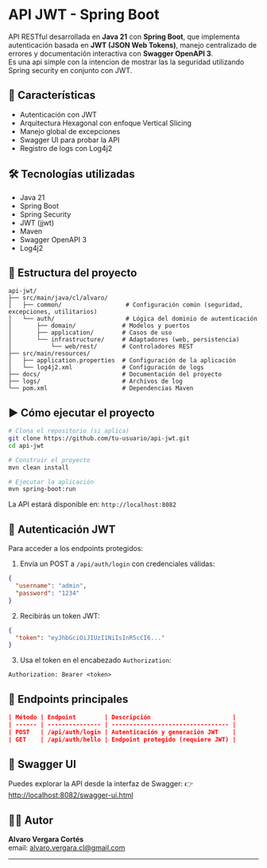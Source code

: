 # API JWT - Spring Boot

API RESTful desarrollada en **Java 21** con **Spring Boot**, que implementa autenticación basada en **JWT (JSON Web Tokens)**, manejo centralizado de errores y documentación interactiva con **Swagger OpenAPI 3**.  
Es una api simple con la intencion de mostrar las la seguridad utilizando Spring security en conjunto con JWT.

## 🚀 Características

* Autenticación con JWT
* Arquitectura Hexagonal con enfoque Vertical Slicing
* Manejo global de excepciones
* Swagger UI para probar la API
* Registro de logs con Log4j2

## 🛠️ Tecnologías utilizadas

* Java 21
* Spring Boot
* Spring Security
* JWT (jjwt)
* Maven
* Swagger OpenAPI 3
* Log4j2

## 📁 Estructura del proyecto

```
api-jwt/
├── src/main/java/cl/alvaro/
│   ├── common/                  # Configuración común (seguridad, excepciones, utilitarios)
│   └── auth/                    # Lógica del dominio de autenticación
│       ├── domain/             # Modelos y puertos
│       ├── application/        # Casos de uso
│       └── infrastructure/     # Adaptadores (web, persistencia)
│           └── web/rest/       # Controladores REST
├── src/main/resources/
│   ├── application.properties  # Configuración de la aplicación
│   └── log4j2.xml              # Configuración de logs
├── docs/                       # Documentación del proyecto
├── logs/                       # Archivos de log
└── pom.xml                     # Dependencias Maven
```

## ▶️ Cómo ejecutar el proyecto

```bash
# Clona el repositorio (si aplica)
git clone https://github.com/tu-usuario/api-jwt.git
cd api-jwt

# Construir el proyecto
mvn clean install

# Ejecutar la aplicación
mvn spring-boot:run
```

La API estará disponible en: `http://localhost:8082`

## 🔐 Autenticación JWT

Para acceder a los endpoints protegidos:

1. Envía un POST a `/api/auth/login` con credenciales válidas:

```json
{
  "username": "admin",
  "password": "1234"
}
```

2. Recibirás un token JWT:

```json
{
  "token": "eyJhbGciOiJIUzI1NiIsInR5cCI6..."
}
```

3. Usa el token en el encabezado `Authorization`:

```
Authorization: Bearer <token>
```

## 📌 Endpoints principales
```json
| Método | Endpoint        | Descripción                       |
| ------ | --------------- | --------------------------------- |
| POST   | /api/auth/login | Autenticación y generación JWT    |
| GET    | /api/auth/hello | Endpoint protegido (requiere JWT) |
```

## 📖 Swagger UI

Puedes explorar la API desde la interfaz de Swagger:
👉 [http://localhost:8082/swagger-ui.html](http://localhost:8082/swagger-ui.html)

## 👨‍💻 Autor

**Alvaro Vergara Cortés**  
email: alvaro.vergara.cl@gmail.com

---
